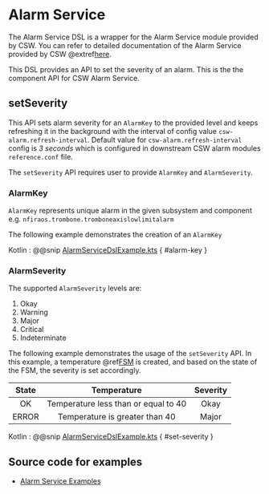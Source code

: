 # Alarm Service

The Alarm Service DSL is a wrapper for the Alarm Service module provided by CSW.
You can refer to detailed documentation of the Alarm Service provided by CSW @extref[here](csw:services/alarm).

This DSL provides an API to set the severity of an alarm. This is the the component API for CSW Alarm Service.

## setSeverity

This API sets alarm severity for an `AlarmKey` to the provided level and keeps refreshing it in the background with the interval of config value `csw-alarm.refresh-interval`.
Default value for `csw-alarm.refresh-interval` config is _3 seconds_ which is configured in downstream CSW alarm modules `reference.conf` file.

The `setSeverity` API requires user to provide `AlarmKey` and `AlarmSeverity`.

### AlarmKey

`AlarmKey` represents unique alarm in the given subsystem and component e.g. `nfiraos.trombone.tromboneaxislowlimitalarm`

The following example demonstrates the creation of an `AlarmKey`

Kotlin
:   @@snip [AlarmServiceDslExample.kts](../../../../../../examples/src/main/kotlin/esw/ocs/scripts/examples/paradox/AlarmServiceDslExample.kts) { #alarm-key }

### AlarmSeverity

The supported `AlarmSeverity` levels are:

1. Okay
1. Warning
1. Major
1. Critical
1. Indeterminate

The following example demonstrates the usage of the `setSeverity` API.
In this example, a temperature @ref[FSM](../constructs/fsm.md) is created, and based on the state of the FSM, the severity is set accordingly.

| State |       Temperature      | Severity |
|:-----:|:----------------------:|:--------:|
| OK    | Temperature less than or equal to 40 | Okay     |
| ERROR | Temperature is greater than 40 | Major    |

Kotlin
:   @@snip [AlarmServiceDslExample.kts](../../../../../../examples/src/main/kotlin/esw/ocs/scripts/examples/paradox/AlarmServiceDslExample.kts) { #set-severity }

## Source code for examples

* [Alarm Service Examples]($github.base_url$/examples/src/main/kotlin/esw/ocs/scripts/examples/paradox/AlarmServiceDslExample.kts)
